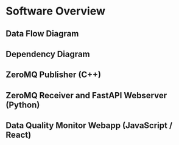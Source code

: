 # Software Overview

## Data Flow Diagram

## Dependency Diagram

## ZeroMQ Publisher (C++)

## ZeroMQ Receiver and FastAPI Webserver (Python)

## Data Quality Monitor Webapp (JavaScript / React)